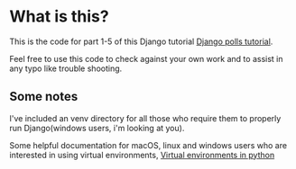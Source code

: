 # What is this? 

This is the code for part 1-5 of this Django tutorial [Django polls tutorial](https://docs.djangoproject.com/en/4.1/intro/tutorial01/).

Feel free to use this code to check against your own work and to assist in any typo like trouble shooting. 

## Some notes

I've included an venv directory for all those who require them to properly run Django(windows users, i'm looking at you). 

Some helpful documentation for macOS, linux and windows users who are interested in using virtual environments, [Virtual environments in python](https://packaging.python.org/en/latest/guides/installing-using-pip-and-virtual-environments/)